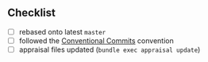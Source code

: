 


## Checklist

- [ ] rebased onto latest `master`
- [ ] followed the [Conventional Commits](https://www.conventionalcommits.org) convention
- [ ] appraisal files updated (`bundle exec appraisal update`)
